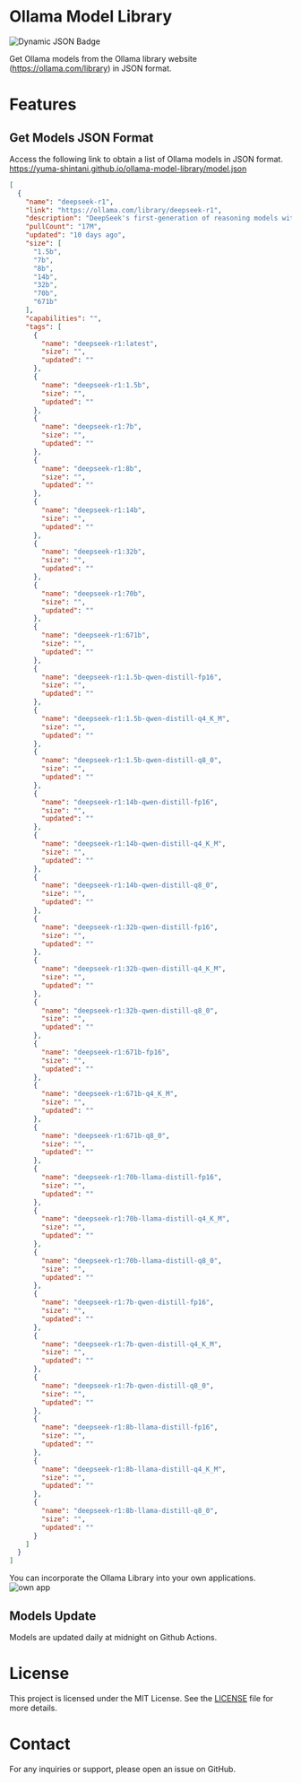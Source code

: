 # Ollama Model Library

![Dynamic JSON Badge](https://img.shields.io/badge/dynamic/json?url=https%3A%2F%2Fapi.github.com%2Frepos%2Fyuma-shintani%2Follama-model-library%2Factions%2Fworkflows%2F144521343%2Fruns%3Fstatus%3Dcompleted%26per_page%3D1&query=%24.workflow_runs%5B0%5D.run_started_at&style=flat-square&label=Last%20update%20Ollama%20models)

Get Ollama models from the Ollama library website (https://ollama.com/library) in JSON format.

# Features

## Get Models JSON Format

Access the following link to obtain a list of Ollama models in JSON format.  
https://yuma-shintani.github.io/ollama-model-library/model.json

```json:model.json
[
  {
    "name": "deepseek-r1",
    "link": "https://ollama.com/library/deepseek-r1",
    "description": "DeepSeek's first-generation of reasoning models with comparable performance to OpenAI-o1, including six dense models distilled from DeepSeek-R1 based on Llama and Qwen.",
    "pullCount": "17M",
    "updated": "10 days ago",
    "size": [
      "1.5b",
      "7b",
      "8b",
      "14b",
      "32b",
      "70b",
      "671b"
    ],
    "capabilities": "",
    "tags": [
      {
        "name": "deepseek-r1:latest",
        "size": "",
        "updated": ""
      },
      {
        "name": "deepseek-r1:1.5b",
        "size": "",
        "updated": ""
      },
      {
        "name": "deepseek-r1:7b",
        "size": "",
        "updated": ""
      },
      {
        "name": "deepseek-r1:8b",
        "size": "",
        "updated": ""
      },
      {
        "name": "deepseek-r1:14b",
        "size": "",
        "updated": ""
      },
      {
        "name": "deepseek-r1:32b",
        "size": "",
        "updated": ""
      },
      {
        "name": "deepseek-r1:70b",
        "size": "",
        "updated": ""
      },
      {
        "name": "deepseek-r1:671b",
        "size": "",
        "updated": ""
      },
      {
        "name": "deepseek-r1:1.5b-qwen-distill-fp16",
        "size": "",
        "updated": ""
      },
      {
        "name": "deepseek-r1:1.5b-qwen-distill-q4_K_M",
        "size": "",
        "updated": ""
      },
      {
        "name": "deepseek-r1:1.5b-qwen-distill-q8_0",
        "size": "",
        "updated": ""
      },
      {
        "name": "deepseek-r1:14b-qwen-distill-fp16",
        "size": "",
        "updated": ""
      },
      {
        "name": "deepseek-r1:14b-qwen-distill-q4_K_M",
        "size": "",
        "updated": ""
      },
      {
        "name": "deepseek-r1:14b-qwen-distill-q8_0",
        "size": "",
        "updated": ""
      },
      {
        "name": "deepseek-r1:32b-qwen-distill-fp16",
        "size": "",
        "updated": ""
      },
      {
        "name": "deepseek-r1:32b-qwen-distill-q4_K_M",
        "size": "",
        "updated": ""
      },
      {
        "name": "deepseek-r1:32b-qwen-distill-q8_0",
        "size": "",
        "updated": ""
      },
      {
        "name": "deepseek-r1:671b-fp16",
        "size": "",
        "updated": ""
      },
      {
        "name": "deepseek-r1:671b-q4_K_M",
        "size": "",
        "updated": ""
      },
      {
        "name": "deepseek-r1:671b-q8_0",
        "size": "",
        "updated": ""
      },
      {
        "name": "deepseek-r1:70b-llama-distill-fp16",
        "size": "",
        "updated": ""
      },
      {
        "name": "deepseek-r1:70b-llama-distill-q4_K_M",
        "size": "",
        "updated": ""
      },
      {
        "name": "deepseek-r1:70b-llama-distill-q8_0",
        "size": "",
        "updated": ""
      },
      {
        "name": "deepseek-r1:7b-qwen-distill-fp16",
        "size": "",
        "updated": ""
      },
      {
        "name": "deepseek-r1:7b-qwen-distill-q4_K_M",
        "size": "",
        "updated": ""
      },
      {
        "name": "deepseek-r1:7b-qwen-distill-q8_0",
        "size": "",
        "updated": ""
      },
      {
        "name": "deepseek-r1:8b-llama-distill-fp16",
        "size": "",
        "updated": ""
      },
      {
        "name": "deepseek-r1:8b-llama-distill-q4_K_M",
        "size": "",
        "updated": ""
      },
      {
        "name": "deepseek-r1:8b-llama-distill-q8_0",
        "size": "",
        "updated": ""
      }
    ]
  }
]
```

You can incorporate the Ollama Library into your own applications.
![own app](/public/image.png)

## Models Update

Models are updated daily at midnight on Github Actions.

# License

This project is licensed under the MIT License. See the [LICENSE](LICENSE.md) file for more details.

# Contact

For any inquiries or support, please open an issue on GitHub.
